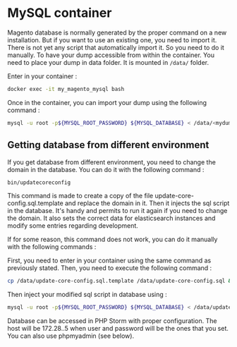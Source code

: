 # MySQL container

Magento database is normally generated by the proper command on a new installation. But if you want to use an existing one,
you need to import it. There is not yet any script that automatically import it. So you need to do it manually. To have
your dump accessible from within the container. You need to place your dump in data folder. It is mounted in ```/data/```
folder.

Enter in your container :

```bash
docker exec -it my_magento_mysql bash
```

Once in the container, you can import your dump using the following command :

```bash
mysql -u root -p${MYSQL_ROOT_PASSWORD} ${MYSQL_DATABASE} < /data/<mydump>.sql
```



## Getting database from different environment

If you get database from different environment, you need to change the domain in the database. You can do it with the following command :

```bash
bin/updatecoreconfig
```

This command is made to create a copy of the file update-core-config.sql.template and replace the domain in it.
Then it injects the sql script in the database. It's handy and permits to run it again if you need to change the domain.
It also sets the correct data for elasticsearch instances and modify some entries regarding development.

If for some reason, this command does not work, you can do it manually with the following commands :

First, you need to enter in your container using the same command as previously stated. Then, you need to execute the following command :

```bash
cp /data/update-core-config.sql.template /data/update-core-config.sql && sed -i "s/{DOMAIN}/${NGINX_HOST}/" /data/update-core-config.sql
```

Then inject your modified sql script in database using :

```bash
mysql -u root -p${MYSQL_ROOT_PASSWORD} ${MYSQL_DATABASE} < /data/update-core-config.sql
```

Database can be accessed in PHP Storm with proper configuration. The host will be 172.28.<your IP section>.5 when user and
password will be the ones that you set. You can also use phpmyadmin (see below).